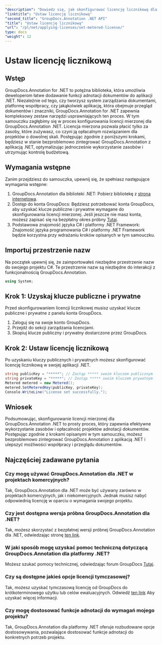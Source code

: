 ```yaml
---
"description": "Dowiedz się, jak skonfigurować licencję licznikową dla GroupDocs.Annotation .NET w celu wykorzystania zasobów i możliwości adnotacji dokumentów w aplikacjach .NET."
"linktitle": "Ustaw licencję licznikową"
"second_title": "GroupDocs.Annotation .NET API"
"title": "Ustaw licencję licznikową"
"url": "/pl/net/applying-licenses/set-metered-license/"
type: docs
"weight": 12
---
```


# Ustaw licencję licznikową

## Wstęp
GroupDocs.Annotation for .NET to potężna biblioteka, która umożliwia deweloperom łatwe dodawanie funkcji adnotacji dokumentów do aplikacji .NET. Niezależnie od tego, czy tworzysz system zarządzania dokumentami, platformę współpracy, czy jakąkolwiek aplikację, która obejmuje przegląd dokumentów i znaczniki, GroupDocs.Annotation for .NET zapewnia kompleksowy zestaw narzędzi usprawniających ten proces.
W tym samouczku zagłębimy się w proces konfigurowania licencji mierzonej dla GroupDocs.Annotation .NET. Licencja mierzona pozwala płacić tylko za zasoby, które zużywasz, co czyni ją opłacalnym rozwiązaniem dla projektów o dowolnej skali. Postępując zgodnie z poniższymi krokami, będziesz w stanie bezproblemowo zintegrować GroupDocs.Annotation z aplikacją .NET, optymalizując jednocześnie wykorzystanie zasobów i utrzymując kontrolę budżetową.
## Wymagania wstępne
Zanim przejdziesz do samouczka, upewnij się, że spełniasz następujące wymagania wstępne:
1. GroupDocs.Annotation dla biblioteki .NET: Pobierz bibliotekę z [strona internetowa](https://releases.groupdocs.com/annotation/net/).
2. Dostęp do konta GroupDocs: Będziesz potrzebować konta GroupDocs, aby uzyskać klucze publiczne i prywatne wymagane do skonfigurowania licencji mierzonej. Jeśli jeszcze nie masz konta, możesz zapisać się na bezpłatny okres próbny [Tutaj](https://releases.groupdocs.com/).
3. Podstawowa znajomość języka C# i platformy .NET Framework: Znajomość języka programowania C# i platformy .NET Framework będzie korzystna przy wdrażaniu kroków opisanych w tym samouczku.

## Importuj przestrzenie nazw
Na początek upewnij się, że zaimportowałeś niezbędne przestrzenie nazw do swojego projektu C#. Te przestrzenie nazw są niezbędne do interakcji z funkcjonalnością GroupDocs.Annotation.
```csharp
using System;
```
## Krok 1: Uzyskaj klucze publiczne i prywatne
Przed skonfigurowaniem licencji licznikowej musisz uzyskać klucze publiczne i prywatne z panelu konta GroupDocs.
1. Zaloguj się na swoje konto GroupDocs.
2. Przejdź do sekcji zarządzania licencjami.
3. Skopiuj klucze publiczny i prywatny dostarczone przez GroupDocs.
## Krok 2: Ustaw licencję licznikową
Po uzyskaniu kluczy publicznych i prywatnych możesz skonfigurować licencję licznikową w swojej aplikacji .NET.
```csharp
string publicKey = "*****"; // Zastąp ***** swoim kluczem publicznym
string privateKey = "*****"; // Zastąp ***** swoim kluczem prywatnym
Metered metered = new Metered();
metered.SetMeteredKey(publicKey, privateKey);
Console.WriteLine("License set successfully.");
```

## Wniosek
Podsumowując, skonfigurowanie licencji mierzonej dla GroupDocs.Annotation .NET to prosty proces, który zapewnia efektywne wykorzystanie zasobów i opłacalność projektów adnotacji dokumentów. Postępując zgodnie z krokami opisanymi w tym samouczku, możesz bezproblemowo zintegrować GroupDocs.Annotation z aplikacją .NET i ulepszyć możliwości współpracy i przeglądu dokumentów.
## Najczęściej zadawane pytania
### Czy mogę używać GroupDocs.Annotation dla .NET w projektach komercyjnych?
Tak, GroupDocs.Annotation dla .NET może być używany zarówno w projektach komercyjnych, jak i niekomercyjnych. Jednak musisz nabyć odpowiednią licencję w oparciu o wymagania swojego projektu.
### Czy jest dostępna wersja próbna GroupDocs.Annotation dla .NET?
Tak, możesz skorzystać z bezpłatnej wersji próbnej GroupDocs.Annotation dla .NET, odwiedzając stronę [ten link](https://releases.groupdocs.com/).
### W jaki sposób mogę uzyskać pomoc techniczną dotyczącą GroupDocs.Annotation dla platformy .NET?
Możesz szukać pomocy technicznej, odwiedzając forum GroupDocs [Tutaj](https://forum.groupdocs.com/c/annotation/10).
### Czy są dostępne jakieś opcje licencji tymczasowej?
Tak, możesz uzyskać tymczasową licencję od GroupDocs do krótkoterminowego użytku lub celów ewaluacyjnych. Odwiedź [ten link](https://purchase.groupdocs.com/temporary-license/) Aby uzyskać więcej informacji.
### Czy mogę dostosować funkcje adnotacji do wymagań mojego projektu?
Tak, GroupDocs.Annotation dla platformy .NET oferuje rozbudowane opcje dostosowywania, pozwalające dostosować funkcje adnotacji do konkretnych potrzeb projektu.